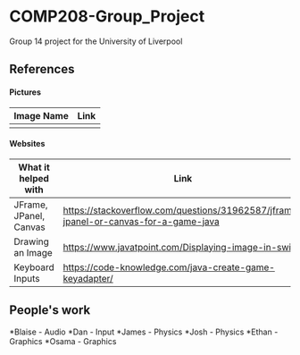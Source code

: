 # COMP208-Group_Project
Group 14 project for the University of Liverpool

## References
#### Pictures
| Image Name | Link |
|------------|------|
|            |      |
#### Websites
| What it helped with    | Link                                                                                 |
|------------------------|--------------------------------------------------------------------------------------|
| JFrame, JPanel, Canvas | https://stackoverflow.com/questions/31962587/jframe-jpanel-or-canvas-for-a-game-java |
| Drawing an Image       | https://www.javatpoint.com/Displaying-image-in-swing                                 |
| Keyboard Inputs        | https://code-knowledge.com/java-create-game-keyadapter/                              |

## People's work
*Blaise - Audio
*Dan - Input
*James - Physics
*Josh - Physics
*Ethan - Graphics
*Osama - Graphics
